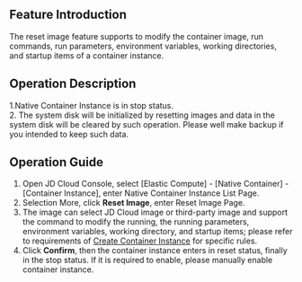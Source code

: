 ## Feature Introduction  
  The reset image feature supports to modify the container image, run commands, run parameters, environment variables, working directories, and startup items of a container instance.  
## Operation Description  
  1.Native Container Instance is in stop status.  
  2. The system disk will be initialized by resetting images and data in the system disk will be cleared by such operation. Please well make backup if you intended to keep such data.  
## Operation Guide  
  1. Open JD Cloud Console, select [Elastic Compute] - [Native Container] - [Container Instance], enter Native Container Instance List Page.   
  2. Selection More, click **Reset Image**, enter Reset Image Page.  
  3. The image can select JD Cloud image or third-party image and support the command to modify the running, the running parameters, environment variables, working directory, and startup items; please refer to requirements of [Create Container Instance](https://docs.jdcloud.com/en/native-container/create-to-instance) for specific rules.  
  4. Click **Confirm**, then the container instance enters in reset status, finally in the stop status. If it is required to enable, please manually enable container instance.  
